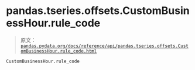 # pandas.tseries.offsets.CustomBusinessHour.rule_code

> 原文：[`pandas.pydata.org/docs/reference/api/pandas.tseries.offsets.CustomBusinessHour.rule_code.html`](https://pandas.pydata.org/docs/reference/api/pandas.tseries.offsets.CustomBusinessHour.rule_code.html)

```py
CustomBusinessHour.rule_code
```
